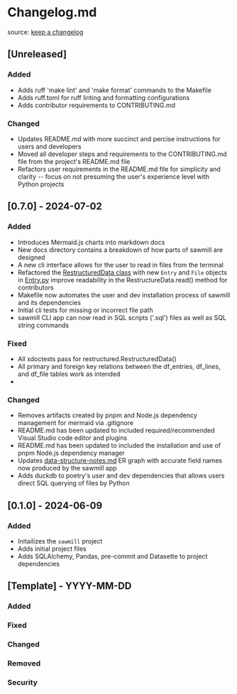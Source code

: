 # Changelog.md

source: [keep a changelog](https://keepachangelog.com/en/1.1.0/)

## [Unreleased] 

<!-- [0.9.0] -->

### Added

- Adds ruff 'make lint' and 'make format' commands to the Makefile
- Adds ruff.toml for ruff linting and formatting configurations
- Adds contributor requirements to CONTRIBUTING.md

<!-- [0.8.0] -->

### Changed

- Updates README.md with more succinct and percise instructions for users and developers
- Moved all developer steps and requirements to the CONTRIBUTING.md file from the
  project's README.md file
- Refactors user requirements in the README.md file for simplicity and clarity -- focus
  on not presuming the user's experience level with Python projects

## [0.7.0] - 2024-07-02

### Added

- Introduces Mermaid.js charts into markdown docs
- New docs directory contains a breakdown of how parts of sawmill are designed
- A new cli interface allows for the user to read in files from the terminal
- Refactored the [RestructuredData class](./src/sawmill/restructured.py) with new `Entry` and 
  `File` objects in [Entry.py](./src/sawmill/entry.py) improve readability in the RestructureData.read() 
  method for contributors
- Makefile now automates the user and dev installation process of sawmill and its dependencies
- Initial cli tests for missing or incorrect file path
- sawmill CLI app can now read in SQL scripts ('.sql') files as well as SQL string commands

### Fixed

- All xdoctests pass for restructured.RestructuredData()
- All primary and foreign key relations between the df_entries, df_lines, and df_file tables work as intended
- 

### Changed

- Removes artifacts created by pnpm and Node.js dependency management for mermaid via .gitignore
- README.md has been updated to included required/recommended Visual Studio code editor and plugins
- README.md has been updated to included the installation and use of pnpm Node.js dependency manager
- Updates [data-structure-notes.md](./docs/data-structure-notes.md) ER graph with accurate field names now produced
by the sawmill app
- Adds duckdb to poetry's user and dev dependencies that allows users direct SQL querying of files by Python

## [0.1.0] - 2024-06-09

### Added

- Initailizes the `sawmill` project
- Adds initial project files
- Adds SQLAlchemy, Pandas, pre-commit and Datasette to project dependencies

## [Template] - YYYY-MM-DD

### Added


### Fixed


### Changed


### Removed


### Security